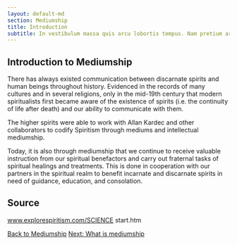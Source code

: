```yaml
---
layout: default-md
section: Mediumship
title: Introduction
subtitle: In vestibulum massa quis arcu lobortis tempus. Nam pretium arcu in odio vulputate luctus.
---
```


## Introduction to Mediumship
There has always existed communication between discarnate spirits and human beings throughout history. Evidenced in the records of many cultures and in several religions, only in the mid-19th century that modern spiritualists first became aware of the existence of spirits (i.e. the continuity of life after death) and our ability to communicate with them.

The higher spirits were able to work with Allan Kardec and other collaborators to codify Spiritism through mediums and intellectual mediumship.

Today, it is also through mediumship that we continue to receive valuable instruction from our spiritual benefactors and carry out fraternal tasks of spiritual healings and treatments.  This is done in cooperation with our partners in the spiritual realm to benefit incarnate and discarnate spirits in need of guidance, education, and consolation.


## Source
www.explorespiritism.com/SCIENCE start.htm 



<a href="learn" class="button">Back to Mediumship</a>
<a href="about" class="button">Next: What is mediumship</a>

